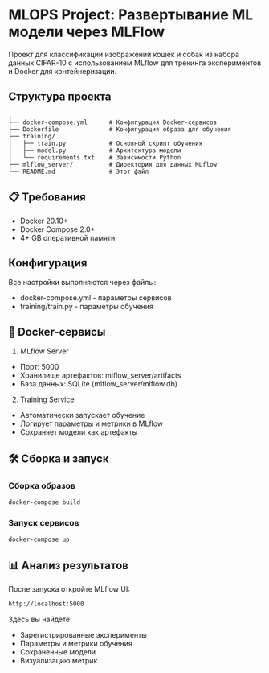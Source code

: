 
# MLOPS Project: Развертывание ML модели через MLFlow

Проект для классификации изображений кошек и собак из набора данных CIFAR-10 с использованием MLflow для трекинга экспериментов и Docker для контейнеризации.

## Структура проекта
```
.
├── docker-compose.yml      # Конфигурация Docker-сервисов
├── Dockerfile              # Конфигурация образа для обучения
├── training/
│   ├── train.py            # Основной скрипт обучения
│   ├── model.py            # Архитектура модели
│   └── requirements.txt    # Зависимости Python
├── mlflow_server/          # Директория для данных MLflow
└── README.md               # Этот файл
```

## 📋 Требования
- Docker 20.10+
- Docker Compose 2.0+
- 4+ GB оперативной памяти

## Конфигурация
Все настройки выполняются через файлы:
- docker-compose.yml - параметры сервисов
- training/train.py - параметры обучения


## 🐳 Docker-сервисы
1. MLflow Server
- Порт: 5000
- Хранилище артефактов: mlflow_server/artifacts
- База данных: SQLite (mlflow_server/mlflow.db)

2. Training Service
- Автоматически запускает обучение
- Логирует параметры и метрики в MLflow
- Сохраняет модели как артефакты


## 🛠️ Сборка и запуск

### Сборка образов
```bash
docker-compose build
```

### Запуск сервисов
```bash
docker-compose up
```

## 📊 Анализ результатов
После запуска откройте MLflow UI:
```bash
http://localhost:5000
```

Здесь вы найдете:
- Зарегистрированные эксперименты
- Параметры и метрики обучения
- Сохраненные модели
- Визуализацию метрик